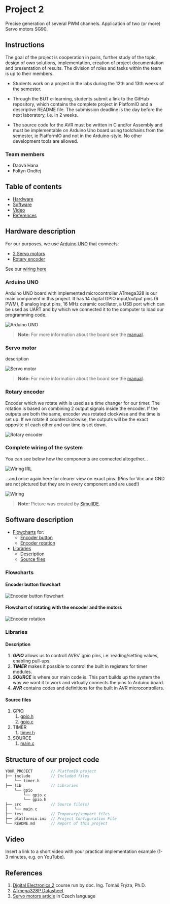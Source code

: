 # Project 2

Precise generation of several PWM channels. Application of two (or more) Servo motors SG90.

## Instructions

The goal of the project is cooperation in pairs, further study of the topic, design of own solutions, implementation, creation of project documentation and presentation of results. The division of roles and tasks within the team is up to their members.

* Students work on a project in the labs during the 12th and 13th weeks of the semester.

* Through the BUT e-learning, students submit a link to the GitHub repository, which contains the complete project in PlatfomIO and a descriptive README file. The submission deadline is the day before the next laboratory, i.e. in 2 weeks.

* The source code for the AVR must be written in C and/or Assembly and must be implementable on Arduino Uno board using toolchains from the semester, ie PlatformIO and not in the Arduino-style. No other development tools are allowed.

### Team members

* Daová Hana
* Foltyn Ondřej 

## Table of contents
* [Hardware](#Hardware)
* [Software](#Software)
* [Video](#Video)
* [References](#References)

<a name="Hardware"></a>
## Hardware description

For our purposes, we use [Arduino UNO](#ArduinoUNO) that connects:
* [2 Servo motors](#Servomotor)
* [Rotary encoder](#Rotaryencoder)

See our [wiring here](#Wiring)

<a name="ArduinoUNO"></a>
### Arduino UNO
Arduino UNO board with implemented microcontroller ATmega328 is our main component in this project. It has 14 digital GPIO input/output pins (6 PWM), 6 analog input pins, 16 MHz ceramic oscillator, a USB port which can be used as UART and by which we connected it to the computer to load our programming code.

![Arduino UNO](https://github.com/hakidaova/digital-electronics-2/blob/main/lab9-project1/images/arduino.jpeg)

> **Note:** For more information about the board see the [manual](https://docs.arduino.cc/resources/datasheets/A000066-datasheet.pdf).

<a name="Servomotor"></a>
### Servo motor
description

![Servo motor](https://github.com/hakidaova/digital-electronics-2/blob/main/lab9-project1/images/servomotor.jpeg)

> **Note:** For more information about the board see the [manual](https://docs.arduino.cc/resources/datasheets/A000066-datasheet.pdf).

<a name="Rotaryencoder"></a>
### Rotary encoder
Encoder which we rotate with is used as a time changer for our timer. The rotation is based on combining 2 output signals inside the encoder. If the outputs are both the same, encoder was rotated clockwise and the time is set up. If we rotate it counterclockwise, the outputs will be the exact opposite of each other and our time is set down.

![Rotary encoder](https://github.com/hakidaova/digital-electronics-2/blob/main/lab9-project1/images/rotary-encoder.jpg)

<a name="Wiring"></a>
### Complete wiring of the system
You can see below how the components are connected altogether...

![Wiring IRL](https://github.com/hakidaova/digital-electronics-2/blob/main/lab9-project1/images/wiring.jpg)

...and once again here for clearer view on exact pins. (Pins for Vcc and GND are not pictured but they are in every component and are used!)

![Wiring](https://github.com/hakidaova/digital-electronics-2/blob/main/lab9-project1/images/simulIde_schematic.png)
> **Note:** Picture was created by [SimulIDE](https://www.simulide.com/p/home.html).
> 
<a name="Software"></a>
## Software description

* [Flowcharts](#Flowcharts) for:
   * [Encoder button](#Encoderbutton)
   * [Encoder rotation](#Servosrotating)
* [Libraries](#Libraries)
  * [Description](#Description)
  * [Source files](#Sourcefiles)

<a name="Flowcharts"></a>
### Flowcharts

<a name="Encoderbutton"></a>
#### Encoder button flowchart
![Encoder button flowchart](https://github.com/OndraFoltyn/digital-electronics-2/blob/main/projects/project1/Encoder_button.drawio.png)

<a name="Servosrotating"></a>
#### Flowchart of rotating with the encoder and the motors 
![Encoder rotation](https://github.com/OndraFoltyn/digital-electronics-2/blob/main/projects/project2/rotating_servos.drawio.svg)

<a name="Libraries"></a>
### Libraries

<a name="Description"></a>
#### Description
1. ***GPIO*** allows us to controll AVRs' gpio pins, i.e. reading/setting values, enabling pull-ups.
2. ***TIMER*** makes it possible to control the built in registers for timer modules.
3. ***SOURCE*** is where our main code is. This part builds up the system the way we want it to work and virtually connects the pins to Arduino board.
4. ***AVR*** contains codes and definitions for the built in AVR microcontrollers.

<a name="Sourcefiles"></a>
#### Source files
1. GPIO
   1. [gpio.h](https://github.com/hakidaova/digital-electronics-2/blob/main/lab10-project2/project2/lib/gpio/gpio.h)
   2. [gpio.c](https://github.com/hakidaova/digital-electronics-2/blob/main/lab10-project2/project2/lib/gpio/gpio.c)
2. TIMER
   1. [timer.h](https://github.com/hakidaova/digital-electronics-2/blob/main/lab10-project2/project2/include/timer.h)
3. SOURCE
   1. [main.c](https://github.com/hakidaova/digital-electronics-2/blob/main/lab10-project2/project2/src/main.c)

## Structure of our project code
   ```c
   YOUR_PROJECT        // PlatfomIO project
   ├── include         // Included files
       └── timer.h  
   ├── lib             // Libraries
       └── gpio
           └── gpio.c
           └── gpio.h
   ├── src             // Source file(s)
   │   └── main.c
   ├── test            // Temporary/support files
   ├── platformio.ini  // Project Configuration File
   └── README.md       // Report of this project
   ```

<a name="Video"></a>
## Video

Insert a link to a short video with your practical implementation example (1-3 minutes, e.g. on YouTube).

<a name="References"></a>
## References

1. [Digital Electronics 2](https://github.com/tomas-fryza/digital-electronics-2) course run by doc. Ing. Tomáš Frýza, Ph.D.
2. [ATmega328P Datasheet](https://ww1.microchip.com/downloads/en/DeviceDoc/Atmel-7810-Automotive-Microcontrollers-ATmega328P_Datasheet.pdf)
3. [Servo motors article](https://navody.dratek.cz/arduino-projekty/servo-motor.html) in Czech language
